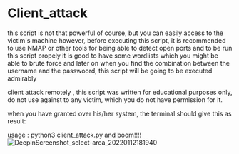 
# Client_attack
this script is not that powerful of course, but you can easily access to the victim's machine however, before executing this script, it is recommended to use NMAP or other tools for being able to detect open ports and to be run this script propely it is good to have some wordlists which you might be able to brute force and later on when you find the combination between the username and the passwoord, this script will be going to be executed admirably

client attack remotely , this script was written for educational purposes only, do not use against to any victim, which you do not have permission for it.

when you have granted over his/her system, the terminal should give this as result:


usage : python3 client_attack.py and boom!!!!
![DeepinScreenshot_select-area_20220112181940](https://user-images.githubusercontent.com/95978207/149168699-69706a0a-2a2c-4642-8955-ea299dc68288.png)
